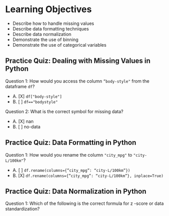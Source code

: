 # Learning Objectives

* Describe how to handle missing values
* Describe data formatting techniques
* Describe data normalization
* Demonstrate the use of binning
* Demonstrate the use of categorical variables

## Practice Quiz: Dealing with Missing Values in Python

Question 1: How would you access the column ```”body-style"``` from the dataframe ```df```?

- A. [X] ```df["body-style"]```
- B. [ ] ```df=="bodystyle"```

Question 2: What is the correct symbol for missing data?

- A. [X] nan
- B. [ ] no-data

## Practice Quiz: Data Formatting in Python

Question 1: How would you rename the column ```"city_mpg"``` to ```"city-L/100km"```?

- A. [ ] ```df.rename(columns={”city_mpg”: “city-L/100km”})```
- B. [X] ```df.rename(columns={”city_mpg”: “city-L/100km”}, inplace=True)```

## Practice Quiz: Data Normalization in Python

Question 1: Which of the following is the correct formula for z -score or data standardization?

